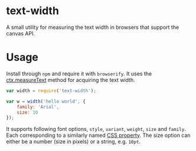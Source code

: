 # text-width

A small utility for measuring the text width in browsers that support the canvas API.

# Usage

Install through `npm` and require it with `browserify`. It uses the [ctx.measureText][mt] method for acquiring the text width.

```javascript
var width = require('text-width');

var w = width('hello world', {
	family: 'Arial',
	size: 10
});
```

It supports following font options, `style`, `variant`, `weight`, `size` and `family`. Each corresponding to a similarly named [CSS property][font]. The size option can either be a number (size in pixels) or a string, e.g. `10pt`.

[mt]: https://developer.mozilla.org/en-US/docs/Web/API/Canvas_API/Tutorial/Drawing_text
[font]: https://developer.mozilla.org/en-US/docs/Web/CSS/font
